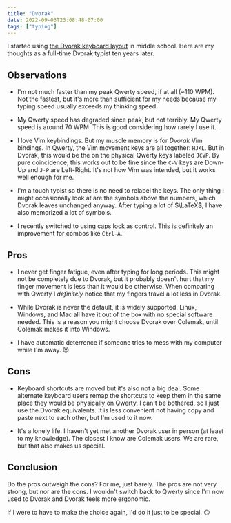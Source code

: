 ```yaml
---
title: "Dvorak"
date: 2022-09-03T23:08:48-07:00
tags: ["typing"]
---
```


I started using [the Dvorak keyboard layout](https://en.wikipedia.org/wiki/Dvorak_keyboard_layout) in middle school. Here are my thoughts as a full-time Dvorak typist ten years later.

## Observations

- I'm not much faster than my peak Qwerty speed, if at all (&asymp;110 WPM). Not the fastest, but it's more than sufficient for my needs because my typing speed usually exceeds my thinking speed.

- My Qwerty speed has degraded since peak, but not terribly. My Qwerty speed is around 70 WPM. This is good considering how rarely I use it.

- I love Vim keybindings. But my muscle memory is for _Dvorak_ Vim bindings. In Qwerty, the Vim movement keys are all together: `HJKL`. But in Dvorak, this would be the on the physical Qwerty keys labeled `JCVP`. By pure coincidence, this works out to be fine since the `C-V` keys are Down-Up and `J-P` are Left-Right. It's not how Vim was intended, but it works well enough for me.

- I'm a touch typist so there is no need to relabel the keys. The only thing I might occasionally look at are the symbols above the numbers, which Dvorak leaves unchanged anyway. After typing a lot of $\LaTeX$, I have also memorized a lot of symbols.

- I recently switched to using caps lock as control. This is definitely an improvement for combos like `Ctrl-A`.

## Pros

- I never get finger fatigue, even after typing for long periods. This might not be completely due to Dvorak, but it probably doesn't hurt that my finger movement is less than it would be otherwise. When comparing with Qwerty I _definitely_ notice that my fingers travel a lot less in Dvorak.

- While Dvorak is never the default, it is widely supported. Linux, Windows, and Mac all have it out of the box with no special software needed. This is a reason you might choose Dvorak over Colemak, until Colemak makes it into Windows.

- I have automatic deterrence if someone tries to mess with my computer while I'm away. &#x1F608;

## Cons

- Keyboard shortcuts are moved but it's also not a big deal. Some alternate keyboard users remap the shortcuts to keep them in the same place they would be physically on Qwerty. I can't be bothered, so I just use the Dvorak equivalents. It is less convenient not having copy and paste next to each other, but I'm used to it now.

- It's a lonely life. I haven't yet met another Dvorak user in person (at least to my knowledge). The closest I know are Colemak users. We are rare, but that also makes us special.

## Conclusion

Do the pros outweigh the cons? For me, just barely. The pros are not very strong, but nor are the cons. I wouldn't switch back to Qwerty since I'm now used to Dvorak and Dvorak feels more ergonomic. 

If I were to have to make the choice again, I'd do it just to be special. &#x1F643;